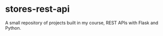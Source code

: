 # stores-rest-api
A small repository of projects built in my course, REST APIs with Flask and Python. 
